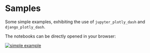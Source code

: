 # Samples

Some simple examples, exhibiting the use
of `jupyter_plotly_dash` and `django_plotly_dash`.

The notebooks can be directly opened in your browser:

[![simple example](https://mybinder.org/badge.svg)](https://mybinder.org/v2/gh/delsim/samples/master?filepath=demo.ipynb)